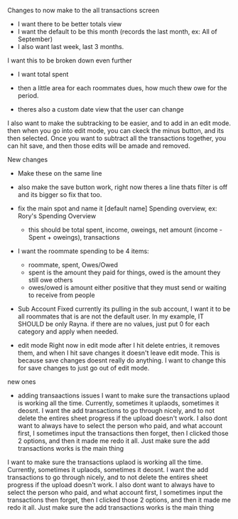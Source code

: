 Changes to now make to the all transactions screen

- I want there to be better totals view
- I want the default to be this month (records the last month, ex: All of September)
- I also want last week, last 3 months.

I want this to be broken down even further

- I want total spent
- then a little area for each roommates dues, how much thew owe for the period.

- theres also a custom date view that the user can change

I also want to make the subtracking to be easier, and to add in an edit mode. then when you go into edit mode, you can ckeck the minus button, and its then selected. Once you want to subtract all the transactions together, you can hit save, and then those edits will be amade and removed.

New changes
- Make these on the same line
- also make the save button work, right now theres a line thats filter is off and its bigger so fix that too.
- fix the main spot and name it [default name] Spending overview, ex: Rory's Spending Overview
    - this should be total spent, income, oweings, net amount (income - Spent + oweings), transactions
- I want the roommate spending to be 4 items:
    - roommate, spent, Owes/Owed
    - spent is the amount they paid for things, owed is the amount they still owe others
    - owes/owed is amount either positive that they must send or waiting to receive from people

- Sub Account Fixed
currently its pulling in the sub account, I want it to be all roommates that is are not the default user. In my example, IT SHOULD be only Rayna. if there are no values, just put 0 for each category and apply when needed. 

- edit mode
Right now in edit mode after I hit delete entries, it removes them, and when I hit save changes it doesn't leave edit mode. This is because save changes doesnt really do anything. I want to change this for save changes to just go out of edit mode.

new ones
- adding transaactions issues
I want to make sure the transactions uplaod is working all the time. Currently, sometimes it uplaods, sometimes it deosnt. I want the add transactions to go through nicely, and to not delete the entires sheet progress if the upload doesn't work. I also dont want to always have to select the person who paid, and what account first, I sometimes input the transactions then forget, then I clicked those 2 options, and then it made me redo it all. Just make sure the add transactions works is the main thing

I want to make sure the transactions uplaod is working all the time. Currently, sometimes it uplaods, sometimes it deosnt. I want the add transactions to go through nicely, and to not delete the entires sheet progress if the upload doesn't work. I also dont want to always have to select the person who paid, and what account first, I sometimes input the transactions then forget, then I clicked those 2 options, and then it made me redo it all. Just make sure the add transactions works is the main thing